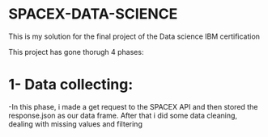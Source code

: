 # SPACEX-DATA-SCIENCE

This is my solution for the final project of the Data science IBM certification

This project has gone thorugh 4 phases:
# 1- Data collecting:
  -In this phase, i made a get request to the SPACEX API and then stored the response.json as our data frame. After that i did some data cleaning, dealing with missing values and filtering  
